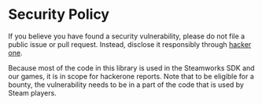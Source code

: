 # Security Policy

If you believe you have found a security vulnerability, please do not file a
public issue or pull request.  Instead, disclose it responsibly through
[hacker one](https://hackerone.com/valve).

Because most of the code in this library is used in the Steamworks SDK and our
games, it is in scope for hackerone reports.  Note that to be eligible
for a bounty, the vulnerability needs to be in a part of the code that is used
by Steam players.
